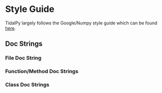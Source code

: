 # Style Guide
TidalPy largely follows the Google/Numpy style guide which can be found [here](https://numpydoc.readthedocs.io/en/latest/format.html).

## Doc Strings
### File Doc String

### Function/Method Doc Strings

### Class Doc Strings
